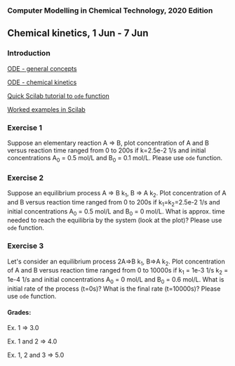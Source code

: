 ### Computer Modelling in Chemical Technology, 2020 Edition

## Chemical kinetics, 1 Jun - 7 Jun


### Introduction

[ODE - general concepts](https://chem.libretexts.org/Bookshelves/Physical_and_Theoretical_Chemistry_Textbook_Maps/Book%3A_Mathematical_Methods_in_Chemistry_(Levitus)/04%3A_First_Order_Ordinary_Differential_Equations/4.01%3A_Definitions_and_General_Concepts)

[ODE - chemical kinetics](https://chem.libretexts.org/Bookshelves/Physical_and_Theoretical_Chemistry_Textbook_Maps/Book%3A_Mathematical_Methods_in_Chemistry_(Levitus)/04%3A_First_Order_Ordinary_Differential_Equations/4.03%3A_Chemical_Kinetics)

[Quick Scilab tutorial to `ode` function](chemical_kinetics_ode_scilab.pdf)

[Worked examples in Scilab](https://github.com/sbednarz/scilab/tree/master/04)

### Exercise 1

Suppose an elementary reaction A => B, plot concentration of A and B versus reaction time ranged from 0 to 200s if k=2.5e-2 1/s and initial concentrations A<sub>0</sub> = 0.5 mol/L and B<sub>0</sub> = 0.1 mol/L. Please use `ode` function.

### Exercise 2

Suppose an equilibrium process A => B k<sub>1</sub>, B => A k<sub>2</sub>. Plot concentration of A and B versus reaction time ranged from 0 to 200s if k<sub>1</sub>=k<sub>2</sub>=2.5e-2 1/s and initial concentrations A<sub>0</sub> = 0.5 mol/L and B<sub>0</sub> = 0 mol/L. What is approx. time needed to reach the equilibria by the system (look at the plot)?  Please use `ode` function.

### Exercise 3

Let's consider an equilibrium process 2A=>B k<sub>1</sub>, B=>A k<sub>2</sub>. Plot concentration of A and B versus reaction time ranged from 0 to 10000s  if k<sub>1</sub> = 1e-3 1/s k<sub>2</sub> = 1e-4 1/s and initial concentrations A<sub>0</sub> = 0 mol/L and B<sub>0</sub> = 0.6 mol/L. What is initial rate of the process (t=0s)? What is the final rate (t=10000s)?  Please use `ode` function.


#### Grades:

Ex. 1 => 3.0

Ex. 1 and 2 => 4.0

Ex. 1, 2 and 3 => 5.0 
